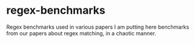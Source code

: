 # regex-benchmarks
Regex benchmarks used in various papers
I am putting here benchmarks from our papers about regex matching, in a chaotic manner.
